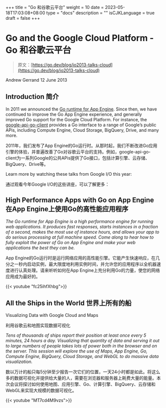 +++
title = "Go 和谷歌云平台"
weight = 10
date = 2023-05-18T17:03:08+08:00
type = "docs"
description = ""
isCJKLanguage = true
draft = false
+++

# Go and the Google Cloud Platform - Go 和谷歌云平台

> 原文：[https://go.dev/blog/io2013-talks-cloud](https://go.dev/blog/io2013-talks-cloud)

Andrew Gerrand
12 June 2013

## Introduction 简介

In 2011 we announced the [Go runtime for App Engine](https://developers.google.com/appengine/docs/go/overview). Since then, we have continued to improve the Go App Engine experience, and generally improved Go support for the Google Cloud Platform. For instance, the [google-api-go-client](http://code.google.com/p/google-api-go-client) provides a Go interface to a range of Google’s public APis, including Compute Engine, Cloud Storage, BigQuery, Drive, and many more.

2011年，我们发布了App Engine的Go运行时。从那时起，我们不断改进Go应用引擎的体验，并普遍改善了Go对谷歌云平台的支持。例如，google-api-go-client为一系列Google的公共APis提供了Go接口，包括计算引擎、云存储、BigQuery、Drive等。

Learn more by watching these talks from Google I/O this year:

通过观看今年Google I/O的这些讲座，可以了解更多：

## High Performance Apps with Go on App Engine 在App Engine上使用Go的高性能应用程序

*The Go runtime for App Engine is a high performance engine for* *running web applications. It produces fast responses,* *starts instances in a fraction of a second, makes the most use* *of instance hours, and allows your app to do serious processing* *at full machine speed.* *Come along to hear how to fully exploit the power of Go on App* *Engine and make your web applications the best they can be.*

App Engine的Go运行时是运行网络应用的高性能引擎。它能产生快速响应，在几分之一秒内启动实例，最大限度地利用实例时间，并允许您的应用程序以全机器速度进行认真处理。请来听听如何在App Engine上充分利用Go的力量，使您的网络应用成为最好的。

{{< youtube "fc25ihfXhbg">}}

## All the Ships in the World 世界上所有的船

Visualizing Data with Google Cloud and Maps

利用谷歌云和地图实现数据可视化

*Tens of thousands of ships report their position at least once* *every 5 minutes, 24 hours a day.* *Visualizing that quantity of data and serving it out to large* *numbers of people takes lots of power both in the browser and on the server.* *This session will explore the use of Maps,* *App Engine, Go, Compute Engine, BigQuery, Cloud Storage,* *and WebGL to do massive data visualization.*

数以万计的船只每5分钟至少报告一次它们的位置，一天24小时都是如此。将这么多的数据可视化并提供给大量的人，需要在浏览器和服务器上耗费大量的能量。本次会议将探讨如何使用地图、应用引擎、Go、计算引擎、BigQuery、云存储和WebGL来实现大规模的数据可视化。

{{< youtube "MT7cd4M9vzs">}}
